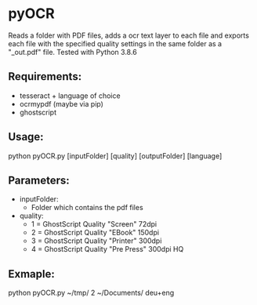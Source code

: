 # pyOCR
Reads a folder with PDF files, adds a ocr text layer to each file and exports each file with the specified quality settings in the same folder as a "_out.pdf" file.
Tested with Python 3.8.6

## Requirements:

* tesseract + language of choice
* ocrmypdf (maybe via pip)
* ghostscript

## Usage:

python pyOCR.py [inputFolder] [quality] [outputFolder] [language]

## Parameters:

* inputFolder:    
  * Folder which contains the pdf files
* quality:        
  * 1 = GhostScript Quality "Screen" 72dpi
  * 2 = GhostScript Quality "EBook" 150dpi
  * 3 = GhostScript Quality "Printer" 300dpi
  * 4 = GhostScript Quality "Pre Press" 300dpi HQ
                
## Exmaple:

python pyOCR.py ~/tmp/ 2 ~/Documents/ deu+eng
